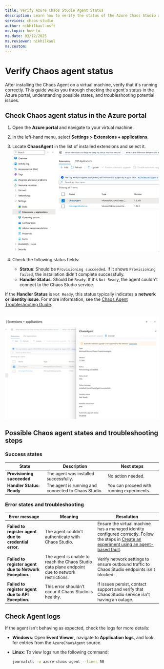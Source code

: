 ```yaml
---
title: Verify Azure Chaos Studio Agent Status
description: Learn how to verify the status of the Azure Chaos Studio agent on a virtual machine after installation.
services: chaos-studio
author: nikhilkaul-msft
ms.topic: how-to
ms.date: 03/12/2025
ms.reviewer: nikhilkaul
ms.custom: 
---
```


# Verify Chaos agent status

After installing the Chaos Agent on a virtual machine, verify that it's running correctly. This guide walks you through checking the agent's status in the Azure portal, understanding possible states, and troubleshooting potential issues.

## Check Chaos agent status in the Azure portal

1. Open the **Azure portal** and navigate to your virtual machine.
2. In the left-hand menu, select **Settings > Extensions + applications**.
3. Locate **ChaosAgent** in the list of installed extensions and select it.
<br>[![Screenshot of the Azure portal's Extensions + Applications page for a virtual machine. The page displays a list of installed extensions, including ChaosAgent and OmsAgentForLinux.](images/chaos-agent-status-1.png)](images/chaos-agent-status-1.png#lightbox)<br>

4. Check the following status fields:
   - **Status**: Should be `Provisioning succeeded`. If it shows `Provisioning failed`, the installation didn't complete successfully.
   - **Handler Status**: Should be `Ready`. If it's `Not Ready`, the agent couldn't connect to the Chaos Studio service.

If the **Handler Status** is `Not Ready`, this status typically indicates a **network or identity issue**. For more information, see the [Chaos Agent Troubleshooting Guide](troubleshooting.md).

<br>[![Screenshot of the Azure portal displaying details of the ChaosAgent extension. The panel shows that the extension is of type Microsoft.Azure.Chaos.ChaosLinuxAgent, version 1.0.391, with a status of 'Provisioning succeeded' and a message indicating successful installation. The handler status is 'Not Ready,' and automatic upgrade status is 'Disabled.'](images/chaos-agent-status-2.png)](images/chaos-agent-status-2.png#lightbox)<br>

## Possible Chaos agent states and troubleshooting steps

### Success states
| State                    | Description                                    | Next steps |
|--------------------------|------------------------------------------------|------------|
| **Provisioning succeeded** | The agent was installed successfully. | No action needed. |
| **Handler Status: Ready** | The agent is running and connected to Chaos Studio. | You can proceed with running experiments. |

### Error states and troubleshooting
| Error message | Meaning | Resolution |
|--------------|---------|------------|
| **Failed to register agent due to credential error.** | The agent couldn't authenticate with Chaos Studio. | Ensure the virtual machine has a managed identity configured correctly. Follow the steps in [Create an experiment using an agent-based fault](chaos-studio-tutorial-agent-based-portal.md). |
| **Failed to register agent due to Network Exception.** | The agent is unable to reach the Chaos Studio data plane endpoint due to network restrictions. | Verify network settings to ensure outbound traffic to Chaos Studio endpoints isn't blocked. |
| **Failed to register agent due to API Exception.** | This error shouldn't occur if Chaos Studio is healthy. | If issues persist, contact support and verify that Chaos Studio service isn't having an outage. |

## Check Agent logs

If the agent isn't behaving as expected, check the logs for more details:

- **Windows**: Open **Event Viewer**, navigate to **Application logs**, and look for entries from the `AzureChaosAgent` source.
- **Linux**: To view logs run the following command:

  ```sh
  journalctl -u azure-chaos-agent --lines 50
  ```
